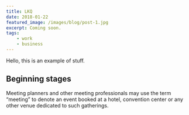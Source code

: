 ```yaml
---
title: LKQ
date: 2018-01-22
featured_image: /images/blog/post-1.jpg
excerpt: Coming soon.
tags:
    - work
    - business
---
```


Hello, this is an example of stuff.

## Beginning stages

Meeting planners and other meeting professionals may use the term “meeting” to denote an event booked at a hotel, convention center or any other venue dedicated to such gatherings.
